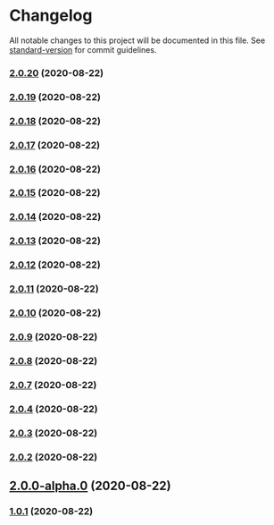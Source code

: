 # Changelog

All notable changes to this project will be documented in this file. See [standard-version](https://github.com/conventional-changelog/standard-version) for commit guidelines.

### [2.0.20](https://github.com/pandahereboy/npm-test/compare/v2.0.11...v2.0.20) (2020-08-22)

### [2.0.19](https://github.com/pandahereboy/npm-test/compare/v2.0.11...v2.0.19) (2020-08-22)

### [2.0.18](https://github.com/pandahereboy/npm-test/compare/v2.0.11...v2.0.18) (2020-08-22)

### [2.0.17](https://github.com/pandahereboy/npm-test/compare/v2.0.11...v2.0.17) (2020-08-22)

### [2.0.16](https://github.com/pandahereboy/npm-test/compare/v2.0.11...v2.0.16) (2020-08-22)

### [2.0.15](https://github.com/pandahereboy/npm-test/compare/v2.0.11...v2.0.15) (2020-08-22)

### [2.0.14](https://github.com/pandahereboy/npm-test/compare/v2.0.11...v2.0.14) (2020-08-22)

### [2.0.13](https://github.com/pandahereboy/npm-test/compare/v2.0.11...v2.0.13) (2020-08-22)

### [2.0.12](https://github.com/pandahereboy/npm-test/compare/v2.0.11...v2.0.12) (2020-08-22)

### [2.0.11](https://github.com/pandahereboy/npm-test/compare/v2.0.10...v2.0.11) (2020-08-22)

### [2.0.10](https://github.com/pandahereboy/npm-test/compare/v2.0.9...v2.0.10) (2020-08-22)

### [2.0.9](https://github.com/pandahereboy/npm-test/compare/v2.0.8...v2.0.9) (2020-08-22)

### [2.0.8](https://github.com/pandahereboy/npm-test/compare/v2.0.7...v2.0.8) (2020-08-22)

### [2.0.7](https://github.com/pandahereboy/npm-test/compare/v2.0.5...v2.0.7) (2020-08-22)

### [2.0.4](https://github.com/pandahereboy/npm-test/compare/v2.0.3...v2.0.4) (2020-08-22)

### [2.0.3](https://github.com/pandahereboy/npm-test/compare/v2.0.2...v2.0.3) (2020-08-22)

### [2.0.2](https://github.com/pandahereboy/npm-test/compare/v2.0.1...v2.0.2) (2020-08-22)

## [2.0.0-alpha.0](https://github.com/pandahereboy/npm-test/compare/v2.0.0-0...v2.0.0-alpha.0) (2020-08-22)

### [1.0.1](https://github.com/pandahereboy/npm-test/compare/v1.0.1-testing.0...v1.0.1) (2020-08-22)
